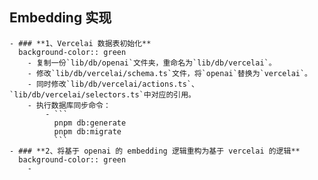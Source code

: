 ## Embedding 实现
	- ### **1、Vercelai 数据表初始化**
	  background-color:: green
		- 复制一份`lib/db/openai`文件夹，重命名为`lib/db/vercelai`。
		- 修改`lib/db/vercelai/schema.ts`文件，将`openai`替换为`vercelai`。
		- 同时修改`lib/db/vercelai/actions.ts`、`lib/db/vercelai/selectors.ts`中对应的引用。
		- 执行数据库同步命令：
			- ```
			  pnpm db:generate
			  pnpm db:migrate
			  ```
	- ### **2、将基于 openai 的 embedding 逻辑重构为基于 vercelai 的逻辑**
	  background-color:: green
		-
